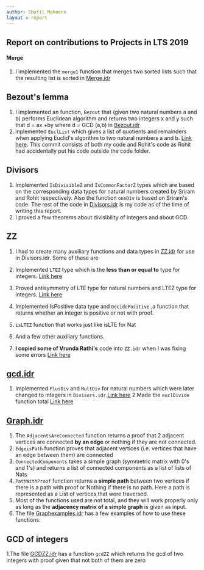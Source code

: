 ```yaml
---
author: Shafil Maheenn
layout : report
---
```


## Report on contributions to Projects in LTS 2019
#### Merge
1. I implemented the `merge1` function that merges two sorted lists such that
   the resulting list is sorted in [Merge.idr ](https://github.com/siddhartha-gadgil/LTS2019/commit/ad53e8b17293af28066f32bf8a35ef216d5c7f0b)

## Bezout's lemma
1. I implemented an function, `Bezout`  that (given two natural numbers a and b) performs  Euclidean algorithm and returns two integers x and y such that d = ax +by
where d = GCD (a,b) in [Bezout.idr](https://github.com/siddhartha-gadgil/LTS2019/commit/ff3a44a60c4ba678eb03dae47b46205fa7159e67)
2. inplemented `EuclList` which gives a list of quotients and remainders when applying Euclid's algorithm to two natural numbers a and b. [Link here](https://github.com/siddhartha-gadgil/LTS2019/commit/f7f05adfce47e5ccb93b231ec000c576f3d217b1). This commit consists of both my code and Rohit's code as Rohit had accidentally put his code outside the code folder.


## Divisors
1. Implemented `IsDivisibleZ` and `IsCommonFactorZ`  types which are based on the corresponding data types for natural numbers created by Sriram and Rohit respectively. Also the function `oneDiv` is based on Sriram's code. The rest of the code in [Divisors.idr](https://github.com/siddhartha-gadgil/LTS2019/blob/master/Code/Divisors.idr) is my code as of the time of writing this report.
2. I proved a few theorems about divisibility of integers and about GCD.

## ZZ
1. I had to create many auxiliary functions and data types in [ZZ.idr](https://github.com/siddhartha-gadgil/LTS2019/blob/master/Code/ZZ.idr)  for use in Divisors.idr. Some of these are
2. Implemented `LTEZ` type which is the **less than or equal to** type for integers. [Link here](https://github.com/siddhartha-gadgil/LTS2019/commit/a9260c3fc1d4dfcbe515705cc7d670d50b260d8d)

3. Proved antisymmetry of LTE type for natural numbers and LTEZ type for integers. [Link here](https://github.com/siddhartha-gadgil/LTS2019/commit/a9260c3fc1d4dfcbe515705cc7d670d50b260d8d)
4. Implemented IsPositive data type and `DecidePositive` ,a function that returns whether an integer is positive or not with proof.
5. `isLTEZ` function that works just like isLTE for Nat
6. And a few other auxiliary functions.
6. **I copied some of Vrunda Rathi's** code into `ZZ.idr` when I was fixing some errors [Link here](https://github.com/siddhartha-gadgil/LTS2019/commit/faa807e50e658f1a54c8640b85ffce140715eaa2)

## [gcd.idr](https://github.com/siddhartha-gadgil/LTS2019/blob/master/Code/gcd.idr)
1. Implemented `PlusDiv` and `MultDiv` for natural numbers which were later changed to integers in `Divisors.idr`.[Link here](https://github.com/siddhartha-gadgil/LTS2019/commit/be28efe9bbe3c28da17edadb3d7770034a901178)
2.Made the `euclDivide` function total [Link here](https://github.com/siddhartha-gadgil/LTS2019/commit/11b00d349f82cee4c88aad11c258e9979bcb16f3)

## [Graph.idr ](https://github.com/siddhartha-gadgil/LTS2019/blob/master/Code/Graph.idr)
1. The `AdjacentsAreConnected` function returns a proof that 2 adjacent vertices are connected **by an edge** or nothing if they are not connected.
2. `EdgeisPath` function proves that adjacent vertices (i.e. vertices that have an edge between them) are connected
3. `ConnectedComponents` takes a simple graph (symmetric matrix with 0's and 1's) and returns a list of connected components as a list of lists of Nats
4. `PathWithProof` function returns a **simple path** between  two vertices if there is a path with proof or Nothing if there is no path. Here a path is represented as a List of vertices that were traversed.
5. Most of the functions used are not total, and they will work properly only as long as the **adjacency matrix of a simple graph** is given as input.
6. The file [Graphexamples.idr](https://github.com/siddhartha-gadgil/LTS2019/blob/master/Code/Graphexamples.idr) has a few examples of how to use these functions.
## GCD of integers
1.The file [GCDZZ.idr](https://github.com/siddhartha-gadgil/LTS2019/blob/master/Code/GCDZZ.idr) has a function `gcdZZ` which returns the gcd of two integers with proof given that not both of them are zero
